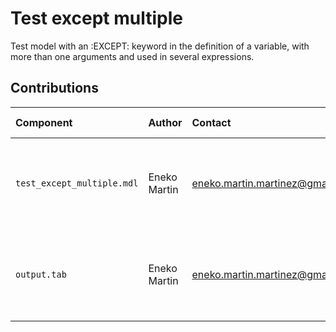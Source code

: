 Test except multiple
====================

Test model with an :EXCEPT: keyword in the definition of a variable, with more than one arguments and used in several expressions.

Contributions
-------------

| Component          | Author          | Contact                         | Date    | Software Version                                      |
|:------------------ |:--------------- |:------------------------------- |:-------- |:---------------------------------------------------- |
| `test_except_multiple.mdl`  | Eneko Martin    | eneko.martin.martinez@gmail.com | 03/21/22 | Vensim DSS for Windows 7.3.4 double precision (x32)  |
| `output.tab `      | Eneko Martin    | eneko.martin.martinez@gmail.com | 03/21/22 | Vensim DSS for Windows 7.3.4 double precision (x32)  |
